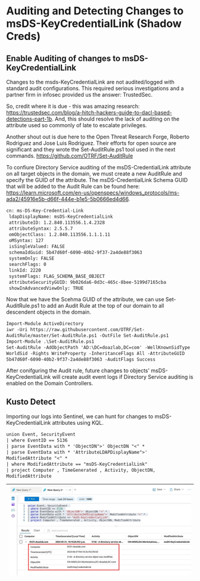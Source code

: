 # Auditing and Detecting Changes to msDS-KeyCredentialLink (Shadow Creds)

## Enable Auditing of changes to msDS-KeyCredentialLink
Changes to the msds-KeyCredentialLink are not audited/logged with standard audit configurations. This required serious investigations and a partner firm in infosec provided us the answer: TrustedSec.

So, credit where it is due - this was amazing research: https://trustedsec.com/blog/a-hitch-hackers-guide-to-dacl-based-detections-part-1b. And, this should resolve the lack of auditing on the attribute used so commonly of late to escalate privileges.

Another shout out is due here to the Open Threat Research Forge, Roberto Rodriguez and Jose Luis Rodriguez. Their efforts for open source are significant and they wrote the Set-AuditRule.ps1 tool used in the next commands. https://github.com/OTRF/Set-AuditRule

To confiure Directory Service auditing of the msDS-CredentialLink attribute on all target objects in the domain, we must create a new AuditRule and specify the GUID of the attribute.  The msDS-CredentialLink Schema GUID that will be added to the Audit Rule can be found here: https://learn.microsoft.com/en-us/openspecs/windows_protocols/ms-ada2/45916e5b-d66f-444e-b1e5-5b0666ed4d66.

```
cn: ms-DS-Key-Credential-Link
 ldapDisplayName: msDS-KeyCredentialLink
 attributeID: 1.2.840.113556.1.4.2328
 attributeSyntax: 2.5.5.7
 omObjectClass: 1.2.840.113556.1.1.1.11
 oMSyntax: 127
 isSingleValued: FALSE
 schemaIdGuid: 5b47d60f-6090-40b2-9f37-2a4de88f3063
 systemOnly: FALSE
 searchFlags: 0
 linkId: 2220
 systemFlags: FLAG_SCHEMA_BASE_OBJECT
 attributeSecurityGUID: 9b026da6-0d3c-465c-8bee-5199d7165cba
 showInAdvancedViewOnly: TRUE
 ```

 Now that we have the Scehma GUID of the attribute, we can use Set-AuditRule.ps1 to add an Audit Rule at the top of our domain to all descendent objects in the domain.

```
Import-Module ActiveDirectory 
iwr -Uri https://raw.githubusercontent.com/OTRF/Set-AuditRule/master/Set-AuditRule.ps1 -OutFile Set-AuditRule.ps1
Import-Module .\Set-AuditRule.ps1
Set-AuditRule -AdObjectPath 'AD:\DC=doazlab,DC=com' -WellKnownSidType WorldSid -Rights WriteProperty -InheritanceFlags All -AttributeGUID 5b47d60f-6090-40b2-9f37-2a4de88f3063 -AuditFlags Success
```

After conifguring the Audit rule, future changes to objects' msDS-KeyCredentialLink will create audit event logs if Directory Service auditing is enabled on the Domain Controllers.  

## Kusto Detect

Importing our logs into Sentinel, we can hunt for changes to msDS-KeyCredentialLink attributes using KQL. 

```
union Event, SecurityEvent 
| where EventID == 5136 
| parse EventData with * 'ObjectDN">' ObjectDN "<" * 
| parse EventData with * 'AttributeLDAPDisplayName">' ModifiedAttribute "<" * 
| where ModifiedAttribute == "msDS-KeyCredentialLink"
| project Computer , TimeGenerated , Activity, ObjectDN, ModifiedAttribute
```
| ![Sentinel1](img/sentinel1.png) |
|---------------------------------|
